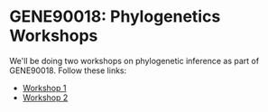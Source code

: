 # GENE90018: Phylogenetics Workshops

We'll be doing two workshops on phylogenetic inference as part of GENE90018. Follow these links:

- [Workshop 1](./workshop1)
- [Workshop 2](./workshop2)